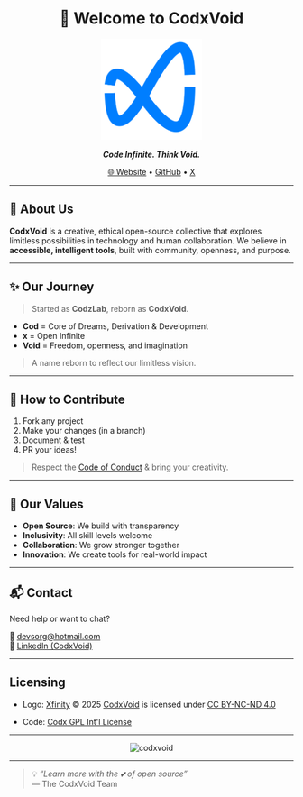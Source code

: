<h1 align="center">🚀 Welcome to <strong>CodxVoid</strong></h1>

<p align="center">
  <img src="https://github.com/codxvoid/.github/blob/main/IMG/Xfinity.png" width="180" alt="Xfinity: CodxVoid Logo" />
</p>

<p align="center"><em><strong>Code Infinite. Think Void.</strong></em></p>

<p align="center">
  <a href="https://codxvoid.github.io">🌐 Website</a> • 
  <a href="https://github.com/codxvoid">GitHub</a> • 
  <a href="https://www.x.com/@codxvoid"> X</a>
</p>

---

## 🧠 About Us

**CodxVoid** is a creative, ethical open-source collective that explores limitless possibilities in technology and human collaboration.
We believe in **accessible, intelligent tools**, built with community, openness, and purpose.

---

## ✨ Our Journey

> Started as **CodzLab**, reborn as **CodxVoid**.

- **Cod** = Core of Dreams, Derivation & Development  
- **x** = Open Infinite  
- **Void** = Freedom, openness, and imagination  

> A name reborn to reflect our limitless vision.

---

## 🤝 How to Contribute

1.  Fork any project
2.  Make your changes (in a branch)
3.  Document & test
4.  PR your ideas!

> Respect the [Code of Conduct](https://github.com/codxvoid/.github/blob/main/CODE_OF_CONDUCT.md) & bring your creativity.

---

## 🎯 Our Values

-  **Open Source**: We build with transparency
-  **Inclusivity**: All skill levels welcome
-  **Collaboration**: We grow stronger together
-  **Innovation**: We create tools for real-world impact

---

## 📬 Contact

Need help or want to chat?

📧 devsorg@hotmail.com  
🔗 [LinkedIn (CodxVoid)](https://linkedin.com/company/codxvoid)

---

##  Licensing

-  Logo: [Xfinity](https://github.com/codxvoid/.github/blob/main/IMG/Xfinity.png) © 2025 [CodxVoid](https://github.com/codxvoid) is licensed under [CC BY-NC-ND 4.0](https://creativecommons.org/licenses/by-nc-nd/4.0/)

-  Code: [Codx GPL Int'l License](https://github.com/codxvoid/.github/tree/main?tab=License-1-ov-file)

---

<p align="center">
  <img src="https://komarev.com/ghpvc/?username=codxvoid&label=Profile%20views&color=0049ff&style=flat" alt="codxvoid" />
</p>

---

> 💡 _“Learn more with the 💕 of open source”_  
> — The CodxVoid Team
